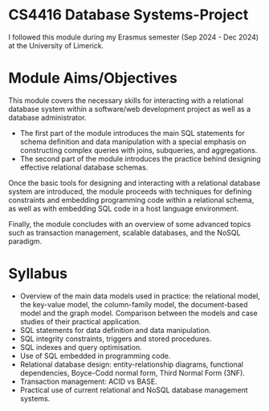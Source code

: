 # CS4416 Database Systems-Project

I followed this module during my Erasmus semester (Sep 2024 - Dec 2024) at the University of Limerick. 

# Module Aims/Objectives

This module covers the necessary skills for interacting with a relational database system within a software/web development project as well as a database administrator.

- The first part of the module introduces the main SQL statements for schema definition and data manipulation with a special emphasis on constructing complex queries with joins, subqueries, and aggregations.
- The second part of the module introduces the practice behind designing effective relational database schemas.

Once the basic tools for designing and interacting with a relational database system are introduced, the module proceeds with techniques for defining constraints and embedding programming code within a relational schema, as well as with embedding SQL code in a host language environment.

Finally, the module concludes with an overview of some advanced topics such as transaction management, scalable databases, and the NoSQL paradigm.

# Syllabus

- Overview of the main data models used in practice: the relational model, the key-value model, the column-family model, the document-based model and the graph model. Comparison between the models and case studies of their practical application.
- SQL statements for data definition and data manipulation.
- SQL integrity constraints, triggers and stored procedures.
- SQL indexes and query optimisation.
- Use of SQL embedded in programming code.
- Relational database design: entity-relationship diagrams, functional dependencies, Boyce-Codd normal form, Third Normal Form (3NF).
- Transaction management: ACID vs BASE.
- Practical use of current relational and NoSQL database management systems.
